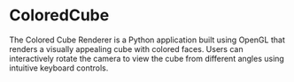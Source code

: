 # ColoredCube
 The Colored Cube Renderer is a Python application built using OpenGL that renders a visually appealing cube with colored faces. Users can interactively rotate the camera to view the cube from different angles using intuitive keyboard controls.
